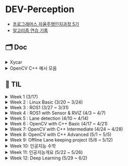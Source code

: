 # DEV-Perception
- [프로그래머스 자율주행인지과정 5기](https://school.programmers.co.kr/learn/courses/16305/16305-5%EA%B8%B0-k-digital-training-%ED%94%84%EB%A1%9C%EA%B7%B8%EB%9E%98%EB%A8%B8%EC%8A%A4-%EC%9E%90%EC%9C%A8%EC%A3%BC%ED%96%89-%EB%8D%B0%EB%B8%8C%EC%BD%94%EC%8A%A4-perception)
- [알고리즘 연습 기록](https://github.com/leggiero-crescendo/coding-test.git)

## 🗂 Doc
<details>
<summary>Xycar</summary>
<div markdown="1"> 

- [Xycar 모음](xycar.md)
</div>
</details>
<details>
<summary>OpenCV C++ 예시 모음</summary>
<div markdown="1"> 

  
| Basic | Intermediate |
| --- | --- |
| [OpenCV 영상 입출력](https://github.com/leggiero-crescendo/Dev-perception/issues/3) | [이동변환](https://github.com/leggiero-crescendo/Dev-perception/issues/4#issue-1680446525), [전단변환](https://github.com/leggiero-crescendo/Dev-perception/issues/4#issuecomment-1519784000)|
| [cv::Mat](https://github.com/leggiero-crescendo/Dev-perception/issues/3#issuecomment-1516305225) | [크기변환 보간법](https://github.com/leggiero-crescendo/Dev-perception/issues/4#issuecomment-1519894023) |
|[동영상 입출력](https://github.com/leggiero-crescendo/Dev-perception/issues/3#issuecomment-1517192260) | 회전변환, 기하변한 |
| [그리기 함수](https://github.com/leggiero-crescendo/Dev-perception/issues/3#issuecomment-1517194703) | 어파인변환 투시변환 |
|  [이벤트 처리](https://github.com/leggiero-crescendo/Dev-perception/issues/3#issuecomment-1517194889) | 리맵핑 |
||[컬러영상의 기초](https://github.com/leggiero-crescendo/Dev-perception/issues/4#issuecomment-1522810850)|
||[색공간](https://github.com/leggiero-crescendo/Dev-perception/issues/4#issuecomment-1522810911)|
||[컬러영상처리](https://github.com/leggiero-crescendo/Dev-perception/issues/4#issuecomment-1522810970)|
||[특정색상영역추출](https://github.com/leggiero-crescendo/Dev-perception/issues/4#issuecomment-1522811035)|

</div>
</details>


## 👻 TIL

<details>
<summary>Week 1 (3/17)</summary>
<div markdown="1">   

- [Github 사용법 , 문제유형 파악법](./week1-1/)

- [알고리즘 문제 8개 과제](./week1-2/)

|  | Python | CPP |
| --- | --- | --- |
| Lv2. 사탕 담기 | ✅ |  |
| Lv2. 올바른 괄호 | ✅ |  |
| Lv2. 기능 개발 | ✅ |  |
| Lv2. 배상 비용 최소화 | ✅ |  |
| Lv1. 세 소수의 합 | ✅ |  |
| Lv2. 주사위 게임 |  |  |
| Lv2. 문자열 압축 | ✅ |  |
| Lv2. 스킬 트리 | ✅ |  |

</div>
</details>
<details>
<summary>Week 2 : Linux Basic (3/20 ~ 3/24)</summary>
<div markdown="1">       

- [리눅스 기초1](./week2/230320.md)
- [리눅스 기초2](./week2/230321.md)
- [리눅스 기초3](./week2/230322.md)
- [리눅스 기초4](./week2/230323.md)
- [리눅스 기초5](./week2/230324.md)

</div>
</details>
<details>
<summary>Week 3 : ROS1 (3/27 ~ 3/31)</summary>
<div markdown="1">       

- [ROS 기초](./week3/230327.md)
- [ROS 프로그래밍](./week3/230328.md)
  - [과제 1 Turtlesim 8자주행 변형](./week3/230328_실습.md) : turtlesim 이 turn 하는 횟수를 파라미터로 지정할 수 있도록 코드수정
  - [과제 2 예제코드 분석](./week3/230328_실습.md)
- ROS 노드 통신프로그래밍
  - [과제 1 ROS 노드통신프로그래밍](./week3/230329_homework1.md) 
  - [과제 2 토픽 가공해서 보내기](./week3/230329_homework2.md)
  - [ROS 노드 원격통신](./week3/230329.md)
- [자이카 소개](./week3/230330.md)
- [RVIZ 기반 차량 3D 모델링, 3D자동차](./week3/230331.md)
  - [과제 1 자이카 실습과제](./week3/230331_자이카실습과제1.md)

</div>
</details>
<details>
<summary>Week 4 : ROS1 with Sensor & RVIZ (4/3 ~ 4/7)</summary>
<div markdown="1">       

- [센서장치 기초, 데이터시각화](./week4/230403.md)
  - [과제 1 RVIZ 기반 IMU 뷰어제작](./week4/week4-1/230403실습.md)
- [라이다, 초음파 센서 활용](./week4/230404.md)
  - [과제 1 RVIZ 기반 라이다 뷰어제작](./week4/week4-2/230404실습.md)
- [센서를 활용한 자율주행](./week4/230405.md)
- [실습 DAY (목,금)](./week4/230406-07.md)
  - [실습 소스 파일](./week4/week4-4,5)

</div>
</details>
<details>
<summary>Week 5 : Lane detection (4/10 ~ 4/14)</summary>
<div markdown="1">       

- [자이카 차선인식](./week5/230410.md)
  - [git 특강:김동영강사님](./week5/Github특강.md)
- [차선인식 기법](./week5/230411.md)
- [조향각 제어](./week5/230412.md)
- [실습](./week5/230413-14.md)
</div>
</details>
<details>
<summary>Week 6 : OpenCV with C++ Basic (4/17 ~ 4/21)</summary>
<div markdown="1">       

- [로보틱스 기초 지식 및 컴퓨터비전, OPENCV](./week6/230417.md)
  - [CMake이용하여 build하기 예시 정리](https://leggiero-crescendo.tistory.com/95)
  - [CMakeLists 를 작성할 때 도움이 될 수 있도록 정리](https://github.com/leggiero-crescendo/Dev-perception/issues/2)
- [OpenCV 기초사용법 1](./week6/230418.md)
  - [실습 1 영상 입출력 : 커맨드로 args 받기(feet, clion으로 args받기)](https://leggiero-crescendo.tistory.com/96)
- [OpenCV 기초사용법 2](./week6/230419.md)
- [영상의 밝기와 명암비 조절](./week6/230420.md)
- [필터링](./week6/230421.md)
  - [과제 1 히스토그램 스트레칭 개선](./week6/week6-5)

</div>
</details>

<details>
<summary>Week 7: OpenCV with C++ Intermediate (4/24 ~ 4/28)</summary>
<div markdown="1">       

- [영상의 기하학적 변환](./week7/230424.md)
- [컬러 영상 처리](./week7/230425.md)
- [영상의 특징 추출](./week7/230426.md)
- [이진 영상 처리](./week7/230427.md)
- [영상분활과 객체검출](./week7/230428.md)
  - [황성규강사님 Seession](./week7/230428_1.md)
  - [과제 1 서브픽셀](./week7/230428_과제.md)

</div>
</details>


<details>
<summary>Week 8: OpenCV with C++ Advanced (5/1 ~ 5/5)</summary>
<div markdown="1">       

- [특징점 검출과 매칭](./week8/230501.md)
- [머신러닝과 딥러닝 1](./week8/230502.md)
- [머신러닝과 딥러닝 2](./week8/230503.md)
- [차선인식 온라인 프로젝트](./week8/230504-05.md)

</div>
</details>

<details>
<summary>Week 9: Offline Lane keeping project (5/8 ~ 5/12)</summary>
<div markdown="1">       

- [lane keeping](./Project/1.LaneKeeping/)

</div>
</details>
<details>
<summary>Week 10: 인공지능 수학</summary>
<div markdown="1">       

</div>
</details>

<details>
<summary>Week 11: 인공지능개요 (5/22 ~ 5/26)</summary>
<div markdown="1">       
  
- [Docker](./week11/230522.md)
- [인공신경망 개요](./week11/230523.md)
- [신경망 개요](./week11/230524.md)
- [Perception in self driving car](./week11/230525.md)
  - [pytorch tensor ](./week11/week11-4/pytorch_tensor.py)
- [CNN](./week11/230526.md)

</div>
</details>

<details>
<summary>Week 12: Deep Learning (5/29 ~ 6/2)</summary>
<div markdown="1">       
  
- [Object detection](./week12/230529.md)
- [Yolo](./week12/230530.md)
- [Yolo v3](./week12/230531.md)
- [Yolo v3 Load model](./week12/230601.md)

</div>
</details>
